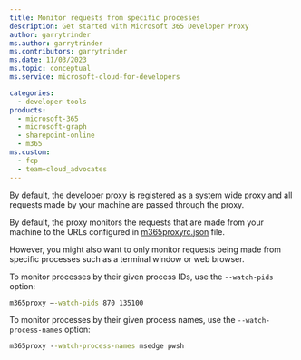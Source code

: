 ```yaml
---
title: Monitor requests from specific processes
description: Get started with Microsoft 365 Developer Proxy
author: garrytrinder
ms.author: garrytrinder
ms.contributors: garrytrinder
ms.date: 11/03/2023
ms.topic: conceptual
ms.service: microsoft-cloud-for-developers

categories:
  - developer-tools
products:
  - microsoft-365
  - microsoft-graph
  - sharepoint-online
  - m365
ms.custom:
  - fcp
  - team=cloud_advocates
---
```


By default, the developer proxy is registered as a system wide proxy and all requests made by your machine are passed through the proxy. 

By default, the proxy monitors the requests that are made from your machine to the URLs configured in [m365proxyrc.json](./m365proxyrc) file.

However, you might also want to only monitor requests being made from specific processes such as a terminal window or web browser.

To monitor processes by their given process IDs, use the `--watch-pids` option:

```cmd
m365proxy –-watch-pids 870 135100
```

To monitor processes by their given process names, use the `--watch-process-names` option:

```cmd
m365proxy --watch-process-names msedge pwsh
```
